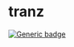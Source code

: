 # tranz
[![Generic badge](https://img.shields.io/badge/Bankir_0.1beta_Archieve-DOWNLOAD_(Завантажити)-blue?style=for-the-badge&logo=windows)](https://github.com/CAC-NAIAU/bankir/archive/refs/heads/main.zip)
